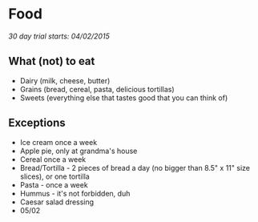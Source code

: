 # Food

_30 day trial starts: 04/02/2015_

## What (not) to eat

- Dairy (milk, cheese, butter)
- Grains (bread, cereal, pasta, delicious tortillas)
- Sweets (everything else that tastes good that you can think of)

## Exceptions

- Ice cream once a week
- Apple pie, only at grandma's house
- Cereal once a week
- Bread/Tortilla - 2 pieces of bread a day (no bigger than 8.5" x 11" size slices), or one tortilla
- Pasta - once a week
- Hummus - it's not forbidden, duh
- Caesar salad dressing
- 05/02
